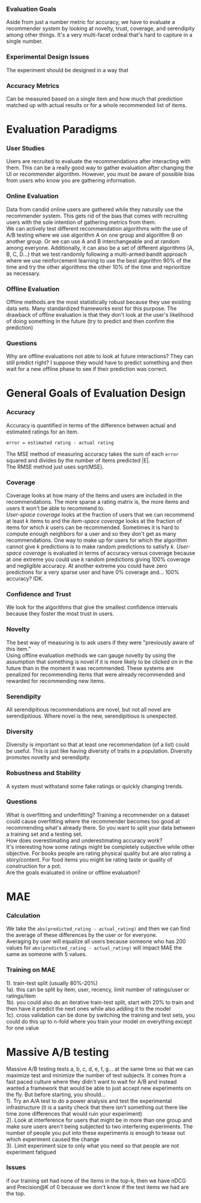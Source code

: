 ### Evaluation Goals
Aside from just a number metric for accuracy, we have to evaluate a recommender system by looking at novelty, trust, coverage, and serendipity among other things. It's a very multi-facet ordeal that's hard to capture in a single number.  

### Experimental Design Issues
The experiment should be designed in a way that 

### Accuracy Metrics
Can be measured based on a single item and how much that prediction matched up with actual results or for a whole recommended list of items. 

# Evaluation Paradigms

### User Studies
Users are recruited to evaluate the recommendations after interacting with them. This can be a really good way to gather evaluation after changing the UI or recommender algorithm. However, you must be aware of possible bias from users who know you are gathering information. 

### Online Evaluation
Data from candid online users are gathered while they naturally use the recommender system. This gets rid of the bias that comes with recruiting users with the sole intention of gathering metrics from them.  
We can actively test different recommendation algorithms with the use of A/B testing where we use algorithm A on one group and algorithm B on another group. Or we can use A and B interchangeable and at random among everyone. Additionally, it can also be a set of different algorithms (A, B, C, D...) that we test randomly following a multi-armed bandit approach where we use reinforcement learning to use the best algorithm 90% of the time and try the other algorithms the other 10% of the time and reprioritize as necessary.  

### Offline Evaluation
Offline methods are the most statistically robust because they use existing data sets. Many standardized frameworks exist for this purpose. The drawback of offline evaluation is that they don't look at the user's likelihood of doing something in the future (try to predict and then confirm the prediction)

### Questions
Why are offline evaluations not able to look at future interactions? They can still predict right? I suppose they would have to predict something and then wait for a new offline phase to see if their prediction was correct. 

# General Goals of Evaluation Design

### Accuracy
Accuracy is quantified in terms of the difference between actual and estimated ratings for an item.  
```
error = estimated rating - actual rating
```
The MSE method of measuring accuracy takes the sum of each ```error``` squared and divides by the number of items predicted |E|.  
The RMSE method just uses sqrt(MSE).  

### Coverage
Coverage looks at how many of the items and users are included in the recommendations. The more sparse a rating matrix is, the more items and users it won't be able to recommend to.  
*User-space coverage* looks at the fraction of users that we can recommend at least *k* items to and the *item-space coverage* looks at the fraction of items for which *k* users can be recommended. Sometimes it is hard to compute enough neighbors for a user and so they don't get as many recommendations. One way to make up for users for which the algorithm cannot give *k* predictions is to make random predictions to satisfy *k*. *User-space coverage* is evaluated in terms of accuracy versus coverage because at one extreme you could use *k* random predictions giving 100% coverage and negligible accuracy. At another extreme you could have zero predictions for a very sparse user and have 0% coverage and... 100% accuracy? IDK.  

### Confidence and Trust
We look for the algorithms that give the smallest confidence intervals because they foster the most trust in users. 

### Novelty
The best way of measuring is to ask users if they were "previously aware of this item."  
Using offline evaluation methods we can gauge novelty by using the assumption that something is novel if it is more likely to be clicked on in the future than in the moment it was recommended. These systems are penalized for recommending items that were already recommended and rewarded for recommending new items. 

### Serendipity
All serendipitious recommendations are novel, but not all novel are serendipitious. Where novel is the new, serendipitious is unexpected. 

### Diversity
Diversity is important so that at least one recommendation (of a list) could be useful. This is just like having diversity of traits in a population. Diversity promotes novelty and serendipity.  

### Robustness and Stability
A system must withstand some fake ratings or quickly changing trends.  

### Questions
What is overfitting and underfitting? Training a recommender on a dataset could cause overfitting where the recommender becomes too good at recommending what's already there. So you want to split your data between a training set and a testing set.   
How does overestimating and underestimating accuracy work?  
It's interesting how some ratings might be completely subjective while other objective. For books people are rating physical quality but are also rating a story/content. For food items you might be rating taste or quality of construction for a pot.  
Are the goals evaluated in online or offline evaluation?

# MAE

### Calculation
We take the ```abs(predicted_rating - actual_rating)``` and then we can find the average of these differences by the user or for everyone.  
Averaging by user will equalize all users because someone who has 200 values for ```abs(predicted_rating - actual_rating)``` will impact MAE the same as someone with 5 values. 

### Training on MAE
1). train-test split (usually 80%-20%)  
1a). this can be split by item, user, recency, limit number of ratings/user or ratings/item  
1b). you could also do an iterative train-test split, start with 20% to train and then have it predict the next ones while also adding it to the model  
1c). cross validation can be done by switching the training and test sets, you could do this up to n-fold where you train your model on everything except for one value

# Massive A/B testing
Massive A/B testing tests a, b, c, d, e, f, g... at the same time so that we can maximize test and minimize the number of test subjects. It comes from a fast paced culture where they didn't want to wait for A/B and instead wanted a framework that would be able to just accept new experiments on the fly. But before starting, you should...    
1). Try an A/A test to do a power analysis and test the experimental infrastructure (it is a sanity check that there isn't something out there like time zone differences that would ruin your experiment)  
2). Look at interference for users that might be in more than one group and make sure users aren't being subjected to two interfering experiments. The number of people you put into these experiments is enough to tease out which experiment caused the change  
3). Limit experiment size to only what you need so that people are not experiment fatigued  

### Issues
if our training set had none of the items in the top-k, then we have nDCG and Precision@K of 0 because we don't know if the test items we had are the top. 